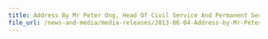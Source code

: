 ```yaml
---
title: Address By Mr Peter Ong, Head Of Civil Service And Permanent Secretary For Finance, At The Opening Ceremony Of The 22nd ASEAN Directors-General Of Customs Meeting, 4 June 2013, Mandarin Orchard Hotel, Level 6, BallRoom 3
file_url: /news-and-media/media-releases/2013-06-04-Address-by-Mr-PeterOng.pdf
---
```

